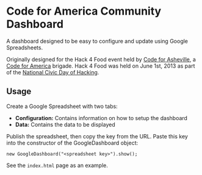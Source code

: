 Code for America Community Dashboard
=======================

A dashboard designed to be easy to configure and update using Google Spreadsheets.

Originally designed for the Hack 4 Food event held by [Code for Asheville](http://codeforasheville.org/), a [Code for America](http://codeforamerica.org/) brigade. Hack 4 Food was held on June 1st, 2013 as part of the [National Civic Day of Hacking](http://hackforchange.org/).

Usage
---------
Create a Google Spreadsheet with two tabs:

 - **Configuration:** Contains information on how to setup the dashboard
 - **Data:** Contains the data to be displayed

Publish the spreadsheet, then copy the key from the URL. Paste this key into the constructor of the GoogleDashboard object:

````
new GoogleDashboard("<spreadsheet key>").show();
````

See the ````index.html```` page as an example.
